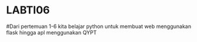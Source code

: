 # LABTI06
#Dari pertemuan 1-6 kita belajar python untuk membuat web menggunakan flask hingga apl menggunakan QYPT
